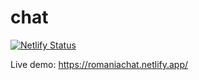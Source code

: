 # chat

[![Netlify Status](https://api.netlify.com/api/v1/badges/e134107d-d12d-417a-bb94-cf97ede186b2/deploy-status)](https://app.netlify.com/sites/romaniachat/deploys)

Live demo: https://romaniachat.netlify.app/
